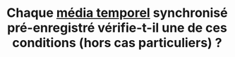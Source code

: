 ---
title: Chaque [média temporel](#media-temporel-type-son-video-et-synchronise) synchronisé pré-enregistré vérifie-t-il une de ces conditions (hors cas particuliers) ?
steps:
- La [transcription textuelle](#transcription-textuelle-media-temporel) est pertinente ;
- L [’audiodescription](#audiodescription-synchronisee-media-temporel) synchronisée est pertinente ;
- L [’audiodescription](#audiodescription-synchronisee-media-temporel) synchronisée de la version alternative est pertinente.
---